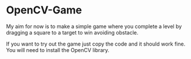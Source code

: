 # OpenCV-Game

My aim for now is to make a simple game where you complete a level by dragging a square to a target to win avoiding obstacle.

If you want to try out the game just copy the code and it should work fine.
You will need to install the OpenCV library.
